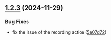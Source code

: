 ## [1.2.3](https://github.com/Foreverskyin0216/playword/compare/v1.2.2...v1.2.3) (2024-11-29)


### Bug Fixes

* fix the issue of the recording action ([5e07d72](https://github.com/Foreverskyin0216/playword/commit/5e07d729245c23c8ee61bc2909f5ee5d2886309c))
